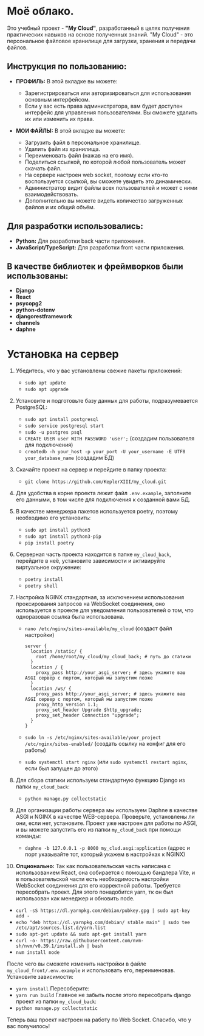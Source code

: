 # Моё облако.

Это учебный проект - **"My Cloud"**, разработанный в целях получения практических навыков на основе полученных знаний. "My Cloud" - это персональное файловое хранилище для загрузки, хранения и передачи файлов.

## Инструкция по пользованию:

- **ПРОФИЛЬ:** В этой вкладке вы можете:
  - Зарегистрироваться или авторизироваться для использования основным интерфейсом.
  - Если у вас есть права администратора, вам будет доступен интерфейс для управления пользователями. Вы сможете удалить их или изменить их права.

- **МОИ ФАЙЛЫ:** В этой вкладке вы можете:
  - Загрузить файл в персональное хранилище.
  - Удалить файл из хранилища.
  - Переименовать файл (нажав на его имя).
  - Поделиться ссылкой, по которой любой пользователь может скачать файл.
  - На сервере настроен web socket, поэтому если кто-то воспользуется ссылкой, вы сможете увидеть это динамически.
  - Администратор видит файлы всех пользователей и может с ними взаимодействовать.
  - Дополнительно вы можете видеть количество загруженных файлов и их общий объём.

## Для разработки использовались:

- **Python:** Для разработки back части приложения.
- **JavaScript/TypeScript:** Для разработки front части приложения.

## В качестве библиотек и фреймворков были использованы:

- **Django**
- **React**
- **psycopg2**
- **python-dotenv**
- **djangorestframework**
- **channels**
- **daphne**

# Установка на сервер

1. Убедитесь, что у вас установлены свежие пакеты приложений:
   - `sudo apt update`
   - `sudo apt upgrade`

2. Установите и подготовьте базу данных для работы, подразумевается PostgreSQL:
   - `sudo apt install postgresql`
   - `sudo service postgresql start`
   - `sudo -u postgres psql`
   - `CREATE USER user WITH PASSWORD 'user';` (создадим пользователя для подключения)
   - `createdb -h your_host -p your_port -U your_username -E UTF8 your_database_name` (создадим БД)

3. Скачайте проект на сервер и перейдите в папку проекта:
   - `git clone https://github.com/KeplerXIII/my_cloud.git`

4. Для удобства в корне проекта лежит файл `.env.example`, заполните его данными, в том числе для подключения к созданной вами БД.

5. В качестве менеджера пакетов используется poetry, поэтому необходимо его установить:
   - `sudo apt install python3`
   - `sudo apt install python3-pip`
   - `pip install poetry`

6. Серверная часть проекта находится в папке `my_cloud_back`, перейдите в неё, установите зависимости и активируйте виртуальное окружение:
   - `poetry install`
   - `poetry shell`

7. Настройка NGINX стандартная, за исключением использования проксирования запросов на WebSocket соединения, оно используется в проекте для уведомления пользователей о том, что одноразовая ссылка была использована.
   - `nano /etc/nginx/sites-available/my_cloud` (создаст файл настройки)

     ```nginx
     server {
       location /static/ {
         root /home/root/my_cloud/my_cloud_back; # путь до статики
       }
       location / {
         proxy_pass http://your_asgi_server; # здесь укажите ваш ASGI сервер с портом, который мы запустим позже
       }
       location /ws/ {
         proxy_pass http://your_asgi_server; # здесь укажите ваш ASGI сервер с портом, который мы запустим позже
         proxy_http_version 1.1;
         proxy_set_header Upgrade $http_upgrade;
         proxy_set_header Connection "upgrade";
       }
     }
     ```

   - `sudo ln -s /etc/nginx/sites-available/your_project /etc/nginx/sites-enabled/` (создать ссылку на конфиг для его работы)
   - `sudo systemctl start nginx` (или `sudo systemctl restart nginx`, если был запущен до этого)

8. Для сбора статики используем стандартную функцию Django из папки `my_cloud_back`:
   - `python manage.py collectstatic`

9. Для организации работы сервера мы используем Daphne в качестве ASGI и NGINX в качестве WEB-сервера. Проверьте, установлены ли они, если нет, установите. Проект уже настроен для работы по ASGI, и вы можете запустить его из папки `my_cloud_back` при помощи команды:
   - `daphne -b 127.0.0.1 -p 8000 my_clud.asgi:application` (адрес и порт указывайте тот, который укажем в настройках к NGINX)

10. **Опционально:** Так как пользовательская часть написана с использованием React, она собирается с помощью бандлера Vite, и в пользовательской части есть необходимость настройки WebSocket соединения для его корректной работы. Требуется пересобрать проект. Для этого понадобится yarn, тк он был использован как менеджер и обновить node.

   - `curl -sS https://dl.yarnpkg.com/debian/pubkey.gpg | sudo apt-key add -`
   - `echo "deb https://dl.yarnpkg.com/debian/ stable main" | sudo tee /etc/apt/sources.list.d/yarn.list`
   - `sudo apt-get update && sudo apt-get install yarn`
   - `curl -o- https://raw.githubusercontent.com/nvm-sh/nvm/v0.39.1/install.sh | bash`
   - `nvm install node`

   После чего вы сможете изменить настройки в файле `my_cloud_front/.env.example` и использовать его, переименовав. Установите зависимости:
   - `yarn install`
   Пересоберите:
   - `yarn run build`
   Главное не забыть после этого пересобрать django проект из папки `my_cloud_back`:
   - `python manage.py collectstatic`

Теперь ваш проект настроен на работу по Web Socket. Спасибо, что у вас получилось!













